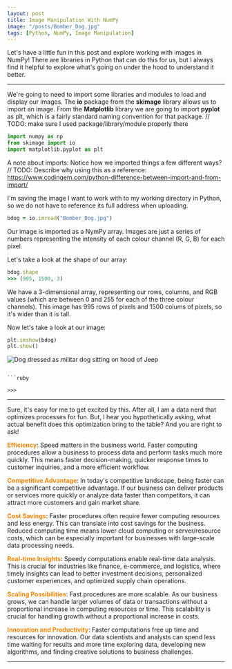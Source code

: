 ```yaml
---
layout: post
title: Image Manipulation With NumPy
image: "/posts/Bomber_Dog.jpg"
tags: [Python, NumPy, Image Manipulation]
---
```


Let's have a little fun in this post and explore working with images in NumPy! There are libraries in Python that can do this for us, but I always find it helpful to explore what's going on under the hood to understand it better.

---

We're going to need to import some libraries and modules to load and display our images. The **io** package from the **skimage** library allows us to import an image. From the **Matplotlib** library we are going to import **pyplot** as plt, which is a fairly standard naming convention for that package.
// TODO: make sure I used package/library/module properly there



```python
import numpy as np
from skimage import io
import matplotlib.pyplot as plt
```

A note about imports:
Notice how we imported things a few different ways?
// TODO: Describe why using this as a reference: https://www.codingem.com/python-difference-between-import-and-from-import/

            
I'm saving the image I want to work with to my working directory in Python, so we do not have to reference its full address when uploading.

```ruby
bdog = io.imread("Bomber_Dog.jpg")
```

Our image is imported as a NymPy array. Images are just a series of numbers representing the intensity of each colour channel (R, G, B) for each pixel.

Let's take a look at the shape of our array:


```ruby
bdog.shape
>>> (995, 1500, 3)
```
We have a 3-dimensional array, representing our rows, columns, and RGB values (which are between 0 and 255 for each of the three colour channels). This image has 995 rows of pixels and 1500 colums of pixels, so it's wider than it is tall.

Now let's take a look at our image:

```ruby
plt.imshow(bdog)
plt.show()
```
![Dog dressed as militar dog sitting on hood of Jeep](/daniellebednarczyk.github.io/img/image_manipulation_with_numpy/bdog_plot.png)

```

```ruby

>>> 
```

---

Sure, it's easy for me to get excited by this. After all, I am a data nerd that optimizes processes for fun. But, I hear you hypothetically asking, what actual benefit does this optimization bring to the table? And you are right to ask! 

<span style="color:#f58506;font-weight:bold;">Efficiency</span>: Speed matters in the business world. Faster computing procedures allow a business to process data and perform tasks much more quickly. This means faster decision-making, quicker response times to customer inquiries, and a more efficient workflow.

<span style="color:#f58506;font-weight:bold;">Competitive Advantage</span>: In today's competitive landscape, being faster can be a significant competitive advantage. If our business can deliver products or services more quickly or analyze data faster than competitors, it can attract more customers and gain market share.

<span style="color:#f58506;font-weight:bold;">Cost Savings</span>: Faster procedures often require fewer computing resources and less energy. This can translate into cost savings for the business. Reduced computing time means lower cloud computing or server/resource costs, which can be especially important for businesses with large-scale data processing needs.

<span style="color:#f58506;font-weight:bold;">Real-time Insights</span>: Speedy computations enable real-time data analysis. This is crucial for industries like finance, e-commerce, and logistics, where timely insights can lead to better investment decisions, personalized customer experiences, and optimized supply chain operations.

<span style="color:#f58506;font-weight:bold;">Scaling Possibilities</span>: Fast procedures are more scalable. As our business grows, we can handle larger volumes of data or transactions without a proportional increase in computing resources or time. This scalability is crucial for handling growth without a proportional increase in costs.

<span style="color:#f58506;font-weight:bold;">Innovation and Productivity</span>: Faster computations free up time and resources for innovation. Our data scientists and analysts can spend less time waiting for results and more time exploring data, developing new algorithms, and finding creative solutions to business challenges.

---



